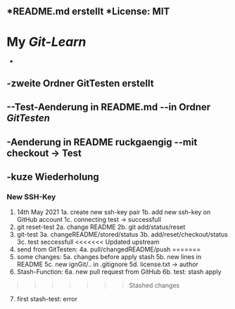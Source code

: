 *README.md erstellt
*License: MIT
-
# My *Git-Learn*
-
-zweite Ordner GitTesten erstellt
  --
  --Test-Aenderung in README.md
  --in Ordner _GitTesten_
-
-Aenderung in README ruckgaengig
  --mit checkout -> Test
-
-kuze Wiederholung
-
### New SSH-Key
1. 14th May 2021
  1a. create new ssh-key pair
  1b. add new ssh-key on GitHub account
  1c. connecting test -> successfull
2. git reset-test
  2a. change README
  2b. git add/status/reset
3. git-test
  3a. changeREADME/stored/status
  3b. add/reset/checkout/status
  3c. test seccessfull
<<<<<<< Updated upstream
4. send from GitTesten: 
  4a. pull/changedREADME/push
=======
5. some changes: 
  5a. changes before apply stash
  5b. new lines in README
  5c. new ignGit/.. in .gitignore
  5d. license.txt -> author
6. Stash-Function: 
  6a. new pull request from GitHub
  6b. test: stash apply
>>>>>>> Stashed changes
7. first stash-test: error

